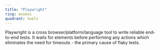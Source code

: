 ```yaml
---
title: "Playwright"
ring: assess
quadrant: tools
---
```


Playwright is a cross browser/platform/language tool to write reliable end-to-end tests. It waits for elements before performing any actions which eliminates the need for timeouts - the primary cause of flaky tests.
